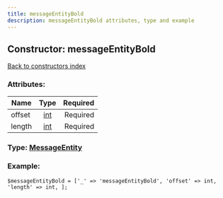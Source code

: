 ```yaml
---
title: messageEntityBold
description: messageEntityBold attributes, type and example
---
```

## Constructor: messageEntityBold  
[Back to constructors index](index.md)



### Attributes:

| Name     |    Type       | Required |
|----------|:-------------:|---------:|
|offset|[int](../types/int.md) | Required|
|length|[int](../types/int.md) | Required|



### Type: [MessageEntity](../types/MessageEntity.md)


### Example:

```
$messageEntityBold = ['_' => 'messageEntityBold', 'offset' => int, 'length' => int, ];
```  

